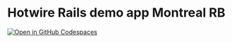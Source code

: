 # Hotwire Rails demo app Montreal RB

[![Open in GitHub Codespaces](https://github.com/codespaces/badge.svg)](https://codespaces.new/helmerdavila/hotwire-demoapp-montreal-rb)